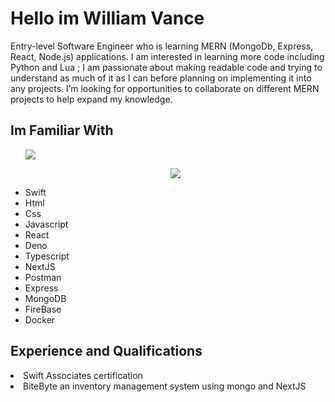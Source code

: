 <h1>Hello im William Vance </h1>
<div>
Entry-level Software Engineer who is learning MERN (MongoDb, Express, React, Node.js) applications. I am interested in learning more code including Python and Lua ; I am passionate about making readable code and trying to understand as much of it as I can before planning on implementing it into any projects. I’m looking for opportunities to collaborate on different MERN projects to help expand my knowledge.
</div>
<h2>Im Familiar With</h2>
<ul>
 <img src="https://skillicons.dev/icons?i=js,html,css,deno,express,figma,github,js,react,solidity"> 

<p align="center">
  <a href="https://skillicons.dev">
    <img src="https://skillicons.dev/icons?i=git,kubernetes,docker,c,vim" />
  </a>
</p>
  <li>Swift</li>
  <li>Html</li>
  <li>Css</li>
  <li>Javascript</li>
  <li>React</li>
  <li>Deno</li>
  <li>Typescript</li>
  <li>NextJS</li>
  <li>Postman</li>
  <li>Express</li>
  <li>MongoDB</li>
  <li>FireBase</li>
  <li>Docker</li>
</ul>
<h2>Experience and Qualifications</h2>
<div>
  <li>Swift Associates certification</li>
  <li>BiteByte an inventory management system using mongo and NextJS</li>
</div>

